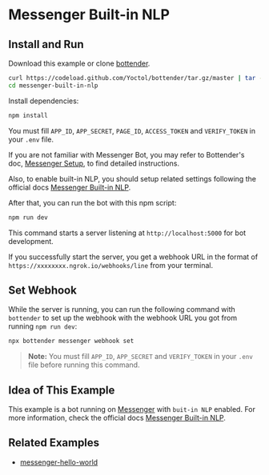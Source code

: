 # Messenger Built-in NLP

## Install and Run

Download this example or clone [bottender](https://github.com/Yoctol/bottender).

```sh
curl https://codeload.github.com/Yoctol/bottender/tar.gz/master | tar -xz --strip=2 bottender-master/examples/messenger-built-in-nlp
cd messenger-built-in-nlp
```

Install dependencies:

```sh
npm install
```

You must fill `APP_ID`, `APP_SECRET`, `PAGE_ID`, `ACCESS_TOKEN` and `VERIFY_TOKEN` in your `.env` file.

If you are not familiar with Messenger Bot, you may refer to Bottender's doc, [Messenger Setup](https://bottender.js.org/docs/channel-messenger-setup), to find detailed instructions.

Also, to enable built-in NLP, you should setup related settings following the official docs [Messenger Built-in NLP](https://developers.facebook.com/docs/messenger-platform/built-in-nlp/).

After that, you can run the bot with this npm script:

```sh
npm run dev
```

This command starts a server listening at `http://localhost:5000` for bot development.

If you successfully start the server, you get a webhook URL in the format of `https://xxxxxxxx.ngrok.io/webhooks/line` from your terminal.

## Set Webhook

While the server is running, you can run the following command with `bottender` to set up the webhook with the webhook URL you got from running `npm run dev`:

```sh
npx bottender messenger webhook set
```

> **Note:** You must fill `APP_ID`, `APP_SECRET` and `VERIFY_TOKEN` in your `.env` file before running this command.

## Idea of This Example

This example is a bot running on [Messenger](https://www.messenger.com/) with `buit-in NLP` enabled.
For more information, check the official docs [Messenger Built-in NLP](https://developers.facebook.com/docs/messenger-platform/built-in-nlp/).

## Related Examples

- [messenger-hello-world](../messenger-hello-world)
